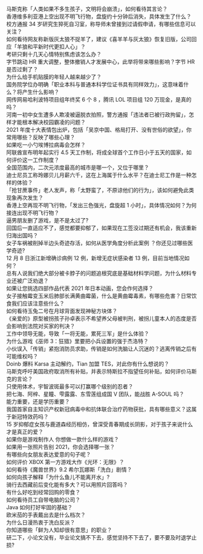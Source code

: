 马斯克称「人类如果不多生孩子，文明将会崩溃」，如何看待其言论？  
香港维多利亚港上空出现不明飞行物，盘旋约十分钟后消失，具体发生了什么？  
校方通报 34 岁研究生猝死自习室，称导师未曾接到过请假申请，有哪些信息可以关注？  
如何看待网友称新版灰太狼不捉羊了，建议《喜羊羊与灰太狼》恢复旧版，公司回应「羊狼和平新时代更扣人心」？  
考研只剩十几天心情特别焦虑该怎么办？  
字节跳动 HR 重大调整，整体撤销人才发展中心，此举将带来哪些影响？字节 HR 是否过剩了？  
为什么给手机贴膜的年轻人越来越少了？  
国务院学位办明确「职业本科与普通本科学位证书具有同样效力」，这意味着什么？将产生什么影响？  
网传网易哈利波特项目组年终奖 6 个 8 ，腾讯 LOL 项目组 120 万现金，是真的吗？  
河南一初中女生遭多人欺凌被逼脱衣拍照，警方通报「违法者已被行政拘留」，怎样才能根本解决校园霸凌的问题？  
2021 年度十大表情包出炉，包括「吴京中国、格局打开、没有世俗的欲望」，你常用哪些？反映了哪些心理？  
如果吃一小勺埃博拉病毒会怎样？  
阿联酋宣布明年起实行 4.5 天工作制，将成全球首个工作日小于五天的国家，如何评价这一工作制度？  
全国范围内，二次元浓度最高的城市是哪一个，又位于哪里？  
迪士尼员工称玲娜贝儿月薪六千，这在上海属于什么水平？在迪士尼工作是一种怎样的体验？  
「抢甘蔗事件」老人发声，称「太野蛮了，不原谅他们的行为」，该如何避免此类现象再次发生？  
香港上空再现不明飞行物，「发出三色强光，盘旋超 1 小时」，具体情况如何？为何接连出现不明飞行物？  
逼男朋友删了游戏，是不是太过了?  
回国后一直适应不了，感觉都要抑郁了，如果现在工签没过期还有机会，我该重新归海出国吗？  
女子车祸被削掉半边头奇迹存活，如何从医学角度分析此案例 ？你还见过哪些医学奇迹?  
12 月 8 日浙江新增确诊病例 12 例，新增无症状感染者 13 例，目前当地情况如何？  
总有人说我们绝大部分被卡脖子的问题追根究底是基础材料学问题，为什么材料专业还被广泛劝退？  
如果让您挑选四部作品代表 2021 年日本动画，您会作何选择？  
女子接触霉变玉米后肺部长满黄曲霉菌，什么是黄曲霉毒素，有哪些危害？日常饮食我们应该注意些什么？  
如何看待玉兔二号在月球背面发现神秘方块体？  
《亲爱的》原型被拐孩子孙卓表示不希望养父母被判刑，被拐儿童本人的态度是否会影响到法院对买家的判决？  
工作中领导无能，导致「一将无能，累死三军」是什么体验？  
为什么游戏《巫师 3：狂猎》里要把小兵设置的强于杰洛特？  
小伙误入「传销」紧抱消防员求助，传销是如何洗脑让人沉迷的？逃离传销之后有可能维权吗？  
Doinb 爆料 Karsa 主动解约，Tian 加盟 TES，对此你有什么想说的？  
马斯克呼吁美国政府取消所有补贴，并表示特斯拉不指望任何补贴，如何评价马斯克的言论？  
只使用体术，宇智波斑最多可以打赢哪个级别的忍者？  
把七海、阿梓、星瞳、雫露露、东雪莲组成国 V 团队，能战胜 A-SOUL 吗？  
能力重要，还是学历重要？  
我国首家自主知识产权新冠病毒中和抗体联合治疗药物获批，具有哪些意义？这属于新冠特效药吗？  
15 岁抑郁症女孩与鹿道森经历相仿，曾深受青春期成长阴影，对于孩子来说什么才是真正的爱？  
如果你是游戏制作人 你想做一款什么样的游戏？  
如果用一张照片告别 2021，你会选择哪一张？  
有哪些向女朋友表达爱意的句子呢？  
如何评价 XBOX 第一方游戏大作《光环：无限》？  
如何看待《魔兽世界》9.2 希尔瓦娜斯「洗白」剧情？  
如何向孩子解释「为什么鱼儿不能离开水」?  
骑行去西藏前后变化能有多大？可以用照片回答吗？  
有什么好吃到经常回购的零食？  
如何看待员工自带电脑的公司？  
Java 如何打好牢固的基础？  
欧米茄的手表戴出去是什么档次？  
为什么日漫热衷于洗白反派？  
你知道哪些「鲜为人知却很有意思」的职业？  
研二下，小论文没有，毕业论文搞不下去，感觉坚持不下去了，要不要及时退学止损 ​?  
